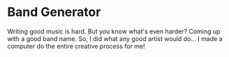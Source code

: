 # Band Generator
Writing good music is hard. But you know what's even harder? Coming up with a good band name. So, I did what any good artist would do... I made a computer do the entire creative process for me!
